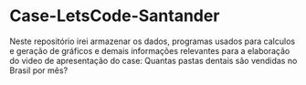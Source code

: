 # Case-LetsCode-Santander
Neste repositório irei armazenar os dados, programas usados para calculos e geração de gráficos e demais informações relevantes para a elaboração do video de apresentação do case: Quantas pastas dentais são vendidas no Brasil por mês?
